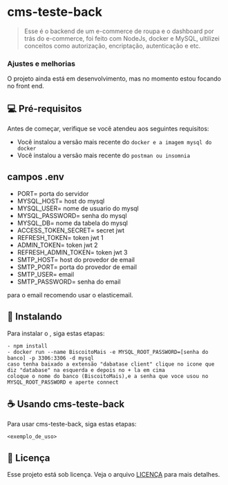 # cms-teste-back

> Esse é o backend de um e-commerce de roupa e o dashboard por trás do e-commerce, foi feito com NodeJs, docker e MySQL, ultilizei conceitos como autorização, encriptação, autenticação e etc.

### Ajustes e melhorias

O projeto ainda está em desenvolvimento, mas no momento estou focando no front end.

## 💻 Pré-requisitos

Antes de começar, verifique se você atendeu aos seguintes requisitos:

* Você instalou a versão mais recente do `docker e a imagem mysql do docker`
* Você instalou a versão mais recente do `postman ou insomnia`


## campos .env
- PORT= porta do servidor
- MYSQL_HOST= host do mysql
- MYSQL_USER= nome de usuario do mysql
- MYSQL_PASSWORD= senha do mysql
- MYSQL_DB= nome da tabela do mysql
- ACCESS_TOKEN_SECRET= secret jwt
- REFRESH_TOKEN= token jwt 1
- ADMIN_TOKEN= token jwt 2
- REFRESH_ADMIN_TOKEN= token jwt 3
- SMTP_HOST= host do provedor de email
- SMTP_PORT= porta do provedor de email
- SMTP_USER= email 
- SMTP_PASSWORD= senha do email

para o email recomendo usar o elasticemail.

## 🚀 Instalando <cms-teste-back>

Para instalar o <cms-teste-back>, siga estas etapas:

```
- npm install
- docker run --name BiscoitoMais -e MYSQL_ROOT_PASSWORD=[senha do banco] -p 3306:3306 -d mysql
caso tenha baixado a extensão "dabatase client" clique no icone que diz "database" na esquerda e depois no + la em cima
coloque o nome do banco (BiscoitoMais),e a senha que voce usou no MYSQL_ROOT_PASSWORD e aperte connect
```

## ☕ Usando cms-teste-back

Para usar cms-teste-back, siga estas etapas:

```
<exemplo_de_uso>
```

 

## 📝 Licença

Esse projeto está sob licença. Veja o arquivo [LICENÇA](LICENSE) para mais detalhes.
